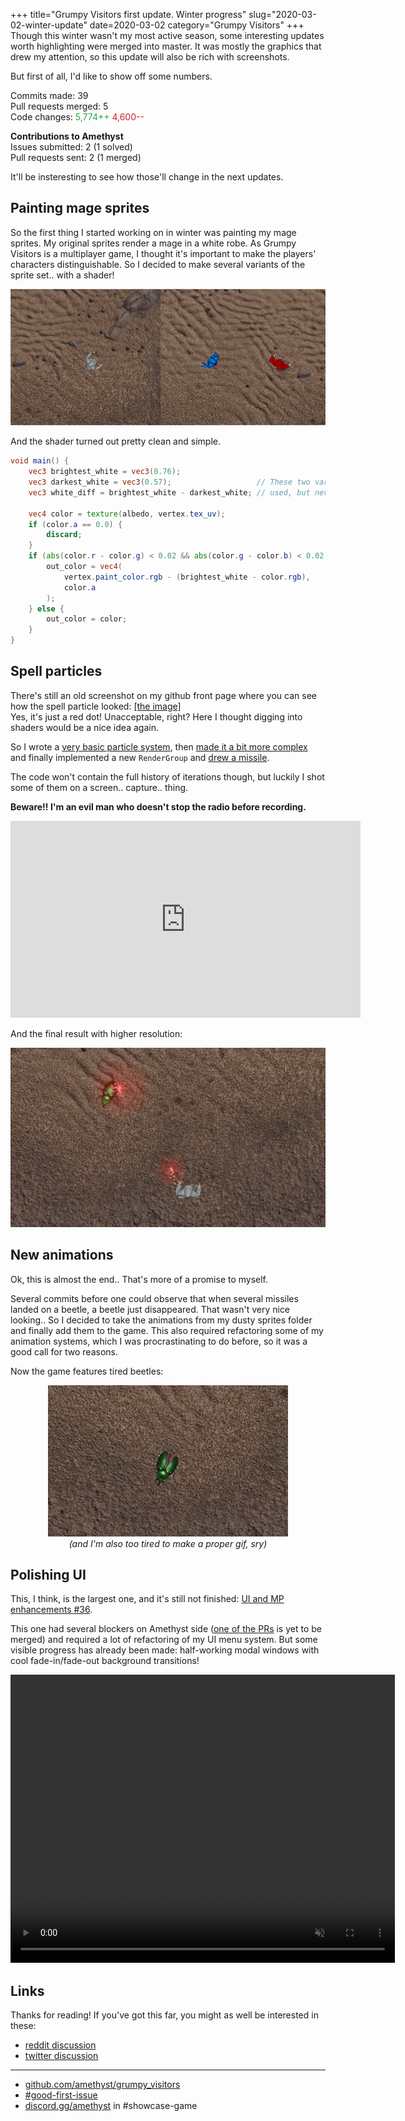 +++
title="Grumpy Visitors first update. Winter progress"
slug="2020-03-02-winter-update"
date=2020-03-02
category="Grumpy Visitors"
+++
Though this winter wasn't my most active season, some interesting updates worth highlighting were merged into master.
It was mostly the graphics that drew my attention, so this update will also be rich with screenshots.

But first of all, I'd like to show off some numbers.

Commits made: 39<BR>
Pull requests merged: 5<BR>
Code changes: <span style="color: #28a745">5,774++</span>  <span style="color: #cb2431">4,600--</span>
<!-- more -->

**Contributions to Amethyst**<BR>
Issues submitted: 2 (1 solved)<BR>
Pull requests sent: 2 (1 merged)

It'll be insteresting to see how those'll change in the next updates.

## Painting mage sprites

So the first thing I started working on in winter was painting my mage sprites. My original sprites render a mage in a white robe.
As Grumpy Visitors is a multiplayer game, I thought it's important to make the players' characters distinguishable.
So I decided to make several variants of the sprite set.. with a shader!

<img src="paint-mage.jpg"/>

And the shader turned out pretty clean and simple.
```glsl
void main() {
    vec3 brightest_white = vec3(0.76);
    vec3 darkest_white = vec3(0.57);                   // These two variables aren't
    vec3 white_diff = brightest_white - darkest_white; // used, but nevermind.

    vec4 color = texture(albedo, vertex.tex_uv);
    if (color.a == 0.0) {
        discard;
    }
    if (abs(color.r - color.g) < 0.02 && abs(color.g - color.b) < 0.02) {
        out_color = vec4(
            vertex.paint_color.rgb - (brightest_white - color.rgb),
            color.a
        );
    } else {
        out_color = color;
    }
}
```

## Spell particles

There's still an old screenshot on my github front page where you can see how the spell particle looked: [[the image]](https://github.com/amethyst/grumpy_visitors/blob/b0edb94c33d10b56b99df0b5bc88cce86fd8da97/header_screenshot.png)<BR>
Yes, it's just a red dot! Unacceptable, right? Here I thought digging into shaders would be a nice idea again.

So I wrote a [very basic particle system](https://github.com/amethyst/grumpy_visitors/commit/5e2602bae16179cd579926b1e6832348e063a77c),
then [made it a bit more complex](https://github.com/amethyst/grumpy_visitors/commit/a292da3e44d6f328d40135e2068bc78b1217dc0c)
and finally implemented a new `RenderGroup` and [drew a missile](https://github.com/amethyst/grumpy_visitors/commit/0d0f1929c468b1762b15a19706bcaffd16ff6030).

The code won't contain the full history of iterations though, but luckily I shot some of them on a screen.. capture.. thing.

**Beware!! I'm an evil man who doesn't stop the radio before recording.**

<p align="center">
<iframe width="560" height="315" src="https://www.youtube.com/embed/xttzNwBmQTg" frameborder="0" allow="accelerometer; autoplay; encrypted-media; gyroscope; picture-in-picture" allowfullscreen></iframe>
</p>

And the final result with higher resolution:

<img src="missiles.jpg"/>

## New animations

Ok, this is almost the end.. That's more of a promise to myself.

Several commits before one could observe that when several missiles landed on a beetle, a beetle just disappeared.
That wasn't very nice looking.. So I decided to take the animations from my dusty sprites folder and finally add them to the game.
This also required refactoring some of my animation systems, which I was procrastinating to do before, so it was a good call for two reasons.

Now the game features tired beetles:

<p align="center">
<img src="tired-beetle.jpg"/>
<i style="display: block;">(and I'm also too tired to make a proper gif, sry)</i>
</p>

## Polishing UI

This, I think, is the largest one, and it's still not finished: [UI and MP enhancements #36](https://github.com/amethyst/grumpy_visitors/pull/36).

This one had several blockers on Amethyst side ([one of the PRs](https://github.com/amethyst/amethyst/pull/2155) is yet to be merged)
and required a lot of refactoring of my UI menu system. But some visible progress has already been made: half-working modal windows with cool fade-in/fade-out background transitions!

<video width="615" height="461" autoplay muted loop>
  <source src="modals.mp4" type="video/mp4" />
  Your browser does not support the video tag.
</video>

## Links

Thanks for reading! If you've got this far, you might as well be interested in these:

- [reddit discussion](https://www.reddit.com/r/rust_gamedev/comments/fcvwsr/grumpy_visitors_first_update_winter_progress/)
- [twitter discussion](https://twitter.com/mvlabat/status/1234858329526108165)

<hr/>

- [github.com/amethyst/grumpy_visitors](https://github.com/amethyst/grumpy_visitors)
- [#good-first-issue](https://github.com/amethyst/grumpy_visitors/issues?q=is%3Aopen+is%3Aissue+label%3A%22good+first+issue%22)
- [discord.gg/amethyst](https://discord.gg/amethyst) in #showcase-game
